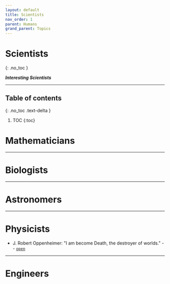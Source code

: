 ```yaml
---
layout: default
title: Scientists
nav_order: 1
parent: Humans
grand_parent: Topics
---
```


# Scientists
{: .no_toc }

__*Interesting Scientists*__

---

## Table of contents
{: .no_toc .text-delta }

1. TOC
{:toc}


# Mathematicians

---

# Biologists

---

# Astronomers

---

# Physicists

- J. Robert Oppenheimer: "I am become Death, the destroyer of worlds." -- [`open`](https://www.youtube.com/watch?v=lb13ynu3Iac)

---

# Engineers


